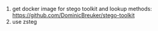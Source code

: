 1. get docker image for stego toolkit and lookup methods: https://github.com/DominicBreuker/stego-toolkit
2. use zsteg
